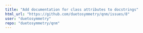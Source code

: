 ```yaml
---
title: "Add documentation for class attributes to docstrings"
html_url: "https://github.com/duetosymmetry/qnm/issues/8"
user: "duetosymmetry"
repo: "duetosymmetry/qnm"
---
```


